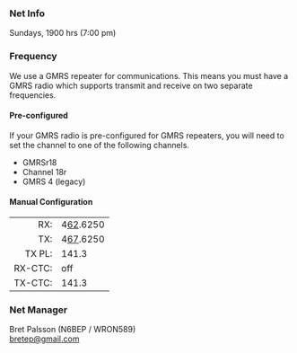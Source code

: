 <div class="print:prose-sm print:prose-li:pl-5">

### Net Info
Sundays, 1900 hrs (7:00 pm)

### Frequency
We use a GMRS repeater for communications. This means you must have a GMRS radio which supports
transmit and receive on two separate frequencies. 

#### Pre-configured
If your GMRS radio is pre-configured for GMRS repeaters, you will need to set the channel to one of the following channels.
- GMRSr18
- Channel 18r
- GMRS 4 (legacy)

#### Manual Configuration
<div class="max-w-xs">

|         |                 |
|--------:|-----------------|
|     RX: | 4<u>62</u>.6250 |  
|     TX: | 4<u>67</u>.6250 |  
|  TX PL: | 141.3           |  
| RX-CTC: | off             |  
| TX-CTC: | 141.3           |

</div>

### Net Manager
Bret Palsson (N6BEP / WRON589)  
[bretep@gmail.com](mailto:bretep@gmail.com)

</div>
